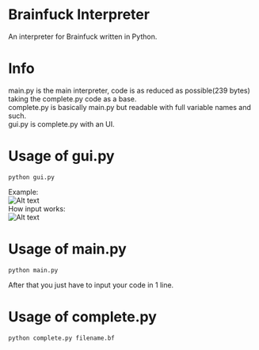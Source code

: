 # Brainfuck Interpreter
An interpreter for Brainfuck written in Python.  

# Info
main.py is the main interpreter, code is as reduced as possible(239 bytes) taking the complete.py code as a base.  
complete.py is basically main.py but readable with full variable names and such.  
gui.py is complete.py with an UI.  

# Usage of gui.py
```
python gui.py
```
Example:  
![Alt text](https://i.imgur.com/DZc2B8V.png)  
How input works:  
![Alt text](https://i.imgur.com/TvQgCYG.png)

# Usage of main.py
```
python main.py
```
After that you just have to input your code in 1 line.
# Usage of complete.py
```
python complete.py filename.bf
```
